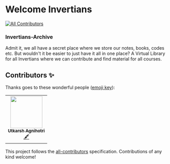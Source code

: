 # Welcome Invertians 
<!-- ALL-CONTRIBUTORS-BADGE:START - Do not remove or modify this section -->
[![All Contributors](https://img.shields.io/badge/all_contributors-1-orange.svg?style=flat-square)](#contributors-)
<!-- ALL-CONTRIBUTORS-BADGE:END -->
### Invertians-Archive
Admit it, we all have a secret place where we store our notes, books, codes etc. But wouldn't it be easier to just have it all in one place? A Virtual Library for all Invertians where we can contribute and find material for all courses.

## Contributors ✨

Thanks goes to these wonderful people ([emoji key](https://allcontributors.org/docs/en/emoji-key)):

<!-- ALL-CONTRIBUTORS-LIST:START - Do not remove or modify this section -->
<!-- prettier-ignore-start -->
<!-- markdownlint-disable -->
<table>
  <tr>
    <td align="center"><a href="http://agniutkarsh.com"><img src="https://avatars2.githubusercontent.com/u/30363000?v=4" width="100px;" alt=""/><br /><sub><b>Utkarsh Agnihotri</b></sub></a><br /><a href="#content-Zenix27" title="Content">🖋</a></td>
  </tr>
</table>

<!-- markdownlint-enable -->
<!-- prettier-ignore-end -->
<!-- ALL-CONTRIBUTORS-LIST:END -->

This project follows the [all-contributors](https://github.com/all-contributors/all-contributors) specification. Contributions of any kind welcome!